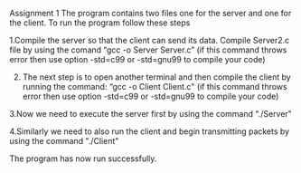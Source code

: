 Assignment 1
The program contains two files one for the server and one for the client. To run the program follow these steps

1.Compile the server so that the client can send its data. Compile Server2.c file by using the comand “gcc -o Server Server.c”   (if this command throws error then use option -std=c99 or -std=gnu99 to compile your code)
 
2. The next step is to open another terminal and then compile the client by running the command: “gcc -o Client Client.c" (if this command throws error then use option -std=c99 or -std=gnu99 to compile your code)

3.Now we need to execute the server first by using the command "./Server"

4.Similarly we need to also run the client and begin transmitting packets by using the command "./Client"

The program has now run successfully.
